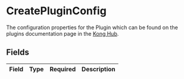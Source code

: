 # CreatePluginConfig

The configuration properties for the Plugin which can be found on the plugins documentation page in the [Kong Hub](https://docs.konghq.com/hub/).


## Fields

| Field       | Type        | Required    | Description |
| ----------- | ----------- | ----------- | ----------- |